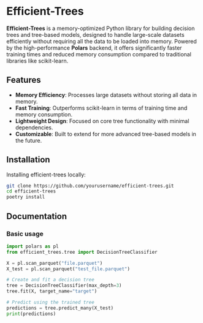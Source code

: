 # Efficient-Trees

**Efficient-Trees** is a memory-optimized Python library for building decision trees and tree-based models, designed to handle large-scale datasets efficiently without requiring all the data to be loaded into memory. Powered by the high-performance **Polars** backend, it offers significantly faster training times and reduced memory consumption compared to traditional libraries like scikit-learn.

## Features

- **Memory Efficiency**: Processes large datasets without storing all data in memory.
- **Fast Training**: Outperforms scikit-learn in terms of training time and memory consumption.
- **Lightweight Design**: Focused on core tree functionality with minimal dependencies.
- **Customizable**: Built to extend for more advanced tree-based models in the future.

## Installation

Installing efficient-trees locally:

```bash
git clone https://github.com/yourusername/efficient-trees.git
cd efficient-trees
poetry install
```

## Documentation

### Basic usage

```python
import polars as pl
from efficient_trees.tree import DecisionTreeClassifier

X = pl.scan_parquet("file.parquet")
X_test = pl.scan_parquet("test_file.parquet")

# Create and fit a decision tree
tree = DecisionTreeClassifier(max_depth=3)
tree.fit(X, target_name="target")

# Predict using the trained tree
predictions = tree.predict_many(X_test)
print(predictions)
```
